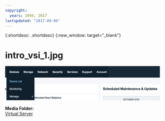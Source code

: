 ```yaml
---
copyright:
  years: 1994, 2017
lastupdated: "2017-09-06"
---
```


{:shortdesc: .shortdesc}
{:new_window: target="_blank"}

# intro_vsi_1.jpg

![Figure 1](images/intro_vsi_1_0.jpg)

**Media Folder:**<br/>
[Virtual Server](vsi_index.html)
